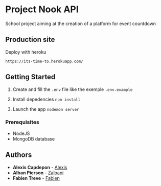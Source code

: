 # Project Nook API

School project aiming at the creation of a platform for event countdown

## Production site

Deploy with heroku

```https://its-time-to.herokuapp.com/```

## Getting Started 

1. Create and fill the `.env` file like the exemple `.env.example`

2. Install depedencies
```npm install```

3. Launch the app
```nodemon server```

### Prerequisites

- NodeJS
- MongoDB database

## Authors

* **Alexis Capdepon** - [Alexis](https://github.com/AlexisCapdepon)
* **Alban Pierson** - [Zalbani](https://github.com/Zalbani)
* **Fabien Treve** - [Fabien](https://github.com/FabienTreve)
